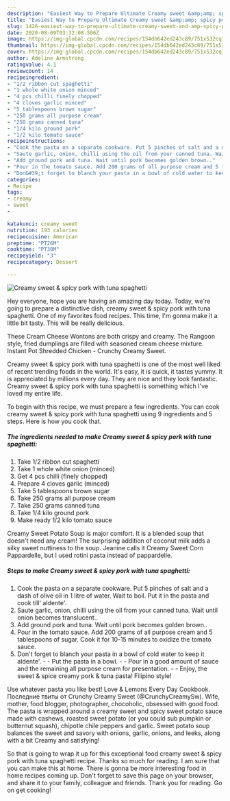 ```yaml
---
description: "Easiest Way to Prepare Ultimate Creamy sweet &amp;amp; spicy pork with tuna spaghetti"
title: "Easiest Way to Prepare Ultimate Creamy sweet &amp;amp; spicy pork with tuna spaghetti"
slug: 1426-easiest-way-to-prepare-ultimate-creamy-sweet-and-amp-spicy-pork-with-tuna-spaghetti
date: 2020-08-09T03:32:08.506Z
image: https://img-global.cpcdn.com/recipes/154db642ed243c89/751x532cq70/creamy-sweet-spicy-pork-with-tuna-spaghetti-recipe-main-photo.jpg
thumbnail: https://img-global.cpcdn.com/recipes/154db642ed243c89/751x532cq70/creamy-sweet-spicy-pork-with-tuna-spaghetti-recipe-main-photo.jpg
cover: https://img-global.cpcdn.com/recipes/154db642ed243c89/751x532cq70/creamy-sweet-spicy-pork-with-tuna-spaghetti-recipe-main-photo.jpg
author: Adeline Armstrong
ratingvalue: 4.1
reviewcount: 14
recipeingredient:
- "1/2 ribbon cut spaghetti"
- "1 whole white onion minced"
- "4 pcs chilli finely chopped"
- "4 cloves garlic minced"
- "5 tablespoons brown sugar"
- "250 grams all purpose cream"
- "250 grams canned tuna"
- "1/4 kilo ground pork"
- "1/2 kilo tomato sauce"
recipeinstructions:
- "Cook the pasta on a separate cookware. Put 5 pinches of salt and a dash of olive oil in 1 litre of water. Wait to boil. Put it in the pasta and cook till&#39; aldente&#39;."
- "Saute garlic, onion, chilli using the oil from your canned tuna. Wait until onion becomes translucent.."
- "Add ground pork and tuna. Wait until pork becomes golden brown.."
- "Pour in the tomato sauce. Add 200 grams of all purpose cream and 5 tablespoons of sugar. Cook it for 10-15 minutes to oxidize the tomato sauce."
- "Don&#39;t forget to blanch your pasta in a bowl of cold water to keep it aldente&#39;.  Put the pasta in a bowl.  Pour in a good amount of sauce and the remaining all purpose cream for presentation.  Enjoy, the sweet &amp; spice creamy pork &amp; tuna pasta! Filipino style!"
categories:
- Recipe
tags:
- creamy
- sweet
- 

katakunci: creamy sweet  
nutrition: 193 calories
recipecuisine: American
preptime: "PT26M"
cooktime: "PT30M"
recipeyield: "3"
recipecategory: Dessert

---
```



![Creamy sweet &amp; spicy pork with tuna spaghetti](https://img-global.cpcdn.com/recipes/154db642ed243c89/751x532cq70/creamy-sweet-spicy-pork-with-tuna-spaghetti-recipe-main-photo.jpg)

Hey everyone, hope you are having an amazing day today. Today, we're going to prepare a distinctive dish, creamy sweet &amp; spicy pork with tuna spaghetti. One of my favorites food recipes. This time, I'm gonna make it a little bit tasty. This will be really delicious.

These Cream Cheese Wontons are both crispy and creamy. The Rangoon style, fried dumplings are filled with seasoned cream cheese mixture. Instant Pot Shredded Chicken - Crunchy Creamy Sweet.

Creamy sweet &amp; spicy pork with tuna spaghetti is one of the most well liked of recent trending foods in the world. It's easy, it is quick, it tastes yummy. It is appreciated by millions every day. They are nice and they look fantastic. Creamy sweet &amp; spicy pork with tuna spaghetti is something which I've loved my entire life.


To begin with this recipe, we must prepare a few ingredients. You can cook creamy sweet &amp; spicy pork with tuna spaghetti using 9 ingredients and 5 steps. Here is how you cook that.

<!--inarticleads1-->

##### The ingredients needed to make Creamy sweet &amp; spicy pork with tuna spaghetti:

1. Take 1/2 ribbon cut spaghetti
1. Take 1 whole white onion (minced)
1. Get 4 pcs chilli (finely chopped)
1. Prepare 4 cloves garlic (minced)
1. Take 5 tablespoons brown sugar
1. Take 250 grams all purpose cream
1. Take 250 grams canned tuna
1. Take 1/4 kilo ground pork
1. Make ready 1/2 kilo tomato sauce


Creamy Sweet Potato Soup is major comfort. It is a blended soup that doesn&#39;t need any cream! The surprising addition of coconut milk adds a silky sweet nuttiness to the soup. Jeanine calls it Creamy Sweet Corn Pappardelle, but I used rotini pasta instead of pappardelle. 

<!--inarticleads2-->

##### Steps to make Creamy sweet &amp; spicy pork with tuna spaghetti:

1. Cook the pasta on a separate cookware. Put 5 pinches of salt and a dash of olive oil in 1 litre of water. Wait to boil. Put it in the pasta and cook till&#39; aldente&#39;.
1. Saute garlic, onion, chilli using the oil from your canned tuna. Wait until onion becomes translucent..
1. Add ground pork and tuna. Wait until pork becomes golden brown..
1. Pour in the tomato sauce. Add 200 grams of all purpose cream and 5 tablespoons of sugar. Cook it for 10-15 minutes to oxidize the tomato sauce.
1. Don&#39;t forget to blanch your pasta in a bowl of cold water to keep it aldente&#39;. -  - Put the pasta in a bowl. -  - Pour in a good amount of sauce and the remaining all purpose cream for presentation. -  - Enjoy, the sweet &amp; spice creamy pork &amp; tuna pasta! Filipino style!


Use whatever pasta you like best! Love &amp; Lemons Every Day Cookbook. Последние твиты от Crunchy Creamy Sweet (@CrunchyCreamySw). Wife, mother, food blogger, photographer, chocoholic, obsessed with good food. The pasta is wrapped around a creamy sweet and spicy sweet potato sauce made with cashews, roasted sweet potato (or you could sub pumpkin or butternut squash), chipotle chile peppers and garlic. Sweet potato soup balances the sweet and savory with onions, garlic, onions, and leeks, along with a bit Creamy and satisfying! 

So that is going to wrap it up for this exceptional food creamy sweet &amp; spicy pork with tuna spaghetti recipe. Thanks so much for reading. I am sure that you can make this at home. There is gonna be more interesting food in home recipes coming up. Don't forget to save this page on your browser, and share it to your family, colleague and friends. Thank you for reading. Go on get cooking!
